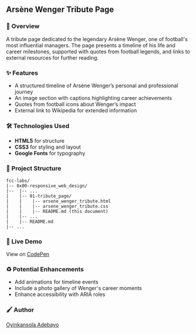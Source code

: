 ## Arsène Wenger Tribute Page

### :book: Overview

A tribute page dedicated to the legendary Arsène Wenger, one of football's most influential managers. The page presents a timeline of his life and career milestones, supported with quotes from football legends, and links to external resources for further reading.

### :sparkles: Features

- A structured timeline of Arsène Wenger’s personal and professional journey
- An image section with captions highlighting career achievements
- Quotes from football icons about Wenger’s impact
- External link to Wikipedia for extended information

### :hammer_and_wrench: Technologies Used

- **HTML5** for structure
- **CSS3** for styling and layout
- **Google Fonts** for typography

### :file_folder: Project Structure

```
fcc-labs/
|-- 0x00-responsive_web_design/
|--  |-- ...
|    |-- 01-tribute_page/
|    |    |-- arsene_wenger_tribute.html
|    |    |-- arsene_wenger_tribute.css
|    |    |-- README.md (this document)
|    |-- ...
|    |-- README.md
|-- ...
```

### :rocket: Live Demo

View on [CodePen](https://codepen.io/oyingidie/full/WNqzGOr)

### :recycle: Potential Enhancements

- Add animations for timeline events
- Include a photo gallery of Wenger's career moments
- Enhance accessibility with ARIA roles

### :paintbrush: Author

[Oyinkansola Adebayo](https://github.com/oyingidie)
